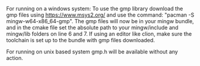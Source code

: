 For running on a windows system:
To use the gmp library download the gmp files using https://www.msys2.org/ and use the command: "pacman -S mingw-w64-x86_64-gmp". The gmp files will now be in your mingw bundle, and in the cmake file set the absolute path to your mingw/include and mingw/lib folders on line 6 and 7. If using an editor like clion, make sure the toolchain is set up to the bundle with gmp files downloaded.

For running on unix based system gmp.h will be available without any action.
